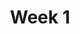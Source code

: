 ---
title: Week 1
weekNumber: 1
days:
- date: 2023-01-17
  events:
    ? '**Lecture 1**{: .label .label-lecture } Introduction'
    ? '**Lecture Participation 1**{: .label .label-survey }'
    : ''
- date: 2023-01-19
  events:
    ? '**Lecture 2**{: .label .label-lecture } Pandas I'
    : ''
- date: 2023-01-20
  events:
      ? '**Lab 1**{: .label .label-lab } Prerequisite Coding'
      ? '**Homework 1**{: .label .label-hw } Prerequisite Math'
---